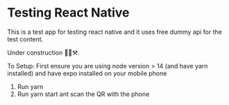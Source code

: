# Testing React Native

This is a test app for testing react native and it uses free dummy api for the test content.

Under construction 👷‍♀️⚒️.

To Setup:
First ensure you are using node version > 14 (and have yarn installed) and have expo installed on your mobile phone

1. Run yarn
2. Run yarn start ant scan the QR with the phone
